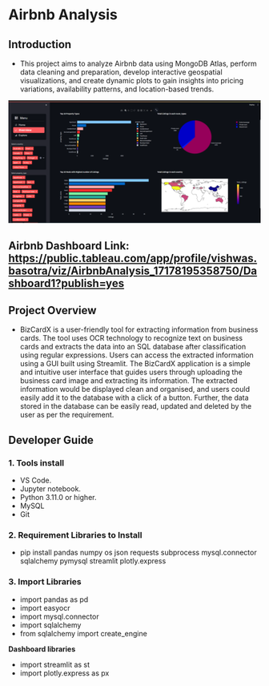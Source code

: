 # Airbnb Analysis

## Introduction 

* This project aims to analyze Airbnb data using MongoDB Atlas, perform data cleaning and preparation, develop interactive geospatial visualizations, and create dynamic plots to gain insights into pricing variations, availability patterns, and location-based trends.

![Intro GUI](https://github.com/vishwasbasotra/Airbnb-Analysis/blob/main/demo.png)

## Airbnb Dashboard Link: <a id='Click here to view dashboard'>https://public.tableau.com/app/profile/vishwas.basotra/viz/AirbnbAnalysis_17178195358750/Dashboard1?publish=yes</a>

## Project Overview
* BizCardX is a user-friendly tool for extracting information from business cards. The tool uses OCR technology to recognize text on business cards and extracts the data into an SQL database after classification using regular expressions. Users can access the extracted information using a GUI built using Streamlit. The BizCardX application is a simple and intuitive user interface that guides users through uploading the business card image and extracting its information. The extracted information would be displayed clean and organised, and users could easily add it to the database with a click of a button. Further, the data stored in the database can be easily read, updated and deleted by the user as per the requirement.

## Developer Guide 

### 1. Tools install

* VS Code.
* Jupyter notebook.
* Python 3.11.0 or higher.
* MySQL
* Git

### 2. Requirement Libraries to Install

* pip install pandas numpy os json requests subprocess mysql.connector sqlalchemy pymysql streamlit plotly.express

### 3. Import Libraries
* import pandas as pd
* import easyocr
* import mysql.connector
* import sqlalchemy
* from sqlalchemy import create_engine

**Dashboard libraries**
* import streamlit as st
* import plotly.express as px
